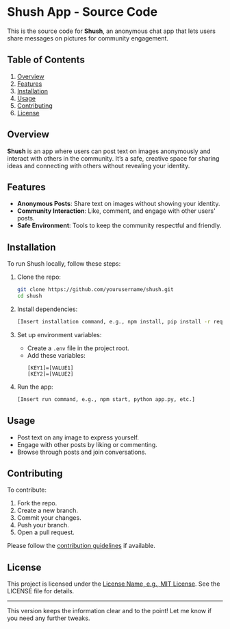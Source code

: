 # Shush App - Source Code

This is the source code for **Shush**, an anonymous chat app that lets users share messages on pictures for community engagement.

## Table of Contents
1. [Overview](#overview)  
2. [Features](#features)  
3. [Installation](#installation)  
4. [Usage](#usage)  
5. [Contributing](#contributing)  
6. [License](#license)  

## Overview
**Shush** is an app where users can post text on images anonymously and interact with others in the community. It’s a safe, creative space for sharing ideas and connecting with others without revealing your identity.

## Features
- **Anonymous Posts**: Share text on images without showing your identity.  
- **Community Interaction**: Like, comment, and engage with other users' posts.  
- **Safe Environment**: Tools to keep the community respectful and friendly.  

## Installation
To run Shush locally, follow these steps:

1. Clone the repo:
   ```bash
   git clone https://github.com/yourusername/shush.git
   cd shush
   ```

2. Install dependencies:
   ```bash
   [Insert installation command, e.g., npm install, pip install -r requirements.txt, etc.]
   ```

3. Set up environment variables:
   - Create a `.env` file in the project root.
   - Add these variables:
     ```plaintext
     [KEY1]=[VALUE1]
     [KEY2]=[VALUE2]
     ```

4. Run the app:
   ```bash
   [Insert run command, e.g., npm start, python app.py, etc.]
   ```

## Usage
- Post text on any image to express yourself.  
- Engage with other posts by liking or commenting.  
- Browse through posts and join conversations.

## Contributing
To contribute:
1. Fork the repo.  
2. Create a new branch.  
3. Commit your changes.  
4. Push your branch.  
5. Open a pull request.

Please follow the [contribution guidelines](CONTRIBUTING.md) if available.

## License
This project is licensed under the [License Name, e.g., MIT License](LICENSE). See the LICENSE file for details.

---

This version keeps the information clear and to the point! Let me know if you need any further tweaks.
